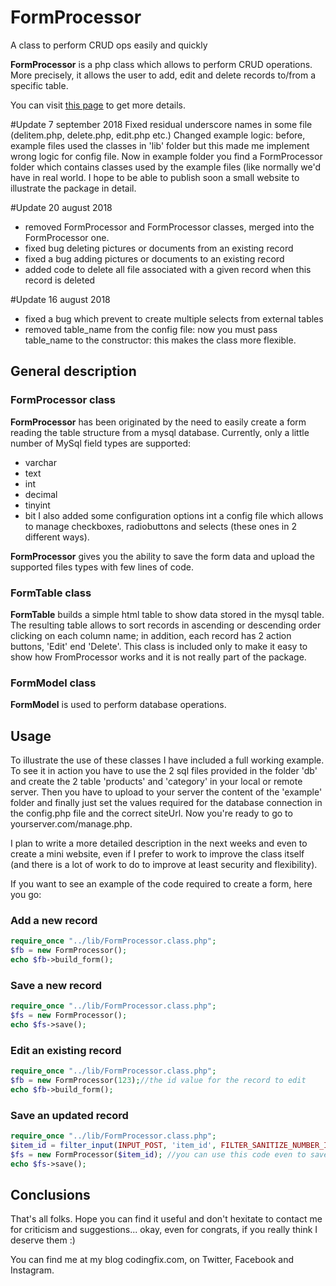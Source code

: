 # FormProcessor
A class to perform CRUD ops easily and quickly

**FormProcessor** is a php class which allows to perform CRUD
operations. More precisely, it allows the user to add, edit and delete records
to/from a specific table.

You can visit <a href="https://formprocessor.codingfix.com">this page</a> to get more details.

#Update 7 september 2018
Fixed residual underscore names in some file (delitem.php, delete.php, edit.php etc.)
Changed example logic: before, example files used the classes in 'lib' folder but this made me implement wrong logic for config file. Now in example folder you find a FormProcessor folder which contains classes used by the example files (like normally we'd have in real world.
I hope to be able to publish soon a small website to illustrate the package in detail.

#Update 20 august 2018
- removed FormProcessor and FormProcessor classes, merged into the FormProcessor one.
- fixed bug deleting pictures or documents from an existing record
- fixed a bug adding pictures or documents to an existing record
- added code to delete all file associated with a given record when this record is deleted

#Update 16 august 2018
- fixed a bug which prevent to create multiple selects from external tables
- removed table_name from the config file: now you must pass table_name to the 
  constructor: this makes the class more flexible.


## General description

### FormProcessor class

**FormProcessor** has been originated  by the need to easily create a form
reading the table structure from a mysql database. Currently, only a little 
number of MySql field types are supported:
- varchar
- text
- int
- decimal
- tinyint
- bit
I also added some configuration options int a config file which allows to manage
checkboxes, radiobuttons and selects (these ones in 2 different ways).

**FormProcessor** gives you the ability to save the form data and upload the supported 
files types with few lines of code. 

### FormTable class

**FormTable** builds a simple html table to show data stored in the mysql table. 
The resulting table allows to sort records in ascending or descending order clicking
on each column name; in addition, each record has 2 action buttons, 'Edit' end
'Delete'. This class is included only to make it easy to show how FromProcessor works
and it is not really part of the package.

### FormModel class

**FormModel** is used to perform database operations.

## Usage
To illustrate the use of these classes I have included a full working example.
To see it in action you have to use the 2 sql files provided in the folder 'db'
and create the 2 table 'products' and 'category' in your local or remote server.
Then you have to upload to your server the content of the 'example' folder and
finally just set the values required for the database connection in the
config.php file and the correct siteUrl. Now you're ready to go to yourserver.com/manage.php.

I plan to write a more detailed description in the next weeks and even to
create a mini website, even if I prefer to work to improve the class itself
(and there is a lot of work to do to improve at least security and flexibility).

If you want to see an example of the code required to create a form, here you go:
### Add a new record
```php
require_once "../lib/FormProcessor.class.php";
$fb = new FormProcessor();
echo $fb->build_form();
```

### Save a new record
```php
require_once "../lib/FormProcessor.class.php";
$fs = new FormProcessor();
echo $fs->save();
```

### Edit an existing record
```php
require_once "../lib/FormProcessor.class.php";
$fb = new FormProcessor(123);//the id value for the record to edit
echo $fb->build_form();
```

### Save an updated record
```php
require_once "../lib/FormProcessor.class.php";
$item_id = filter_input(INPUT_POST, 'item_id', FILTER_SANITIZE_NUMBER_INT);
$fs = new FormProcessor($item_id); //you can use this code even to save a new record: if $item_id is null there is no problem
echo $fs->save();
```

## Conclusions

That's all folks. Hope you can find it useful and don't hexitate to contact me
for criticism and suggestions... okay, even for congrats, if you really think
I deserve them :)

You can find me at my blog codingfix.com, on Twitter, Facebook and Instagram.
